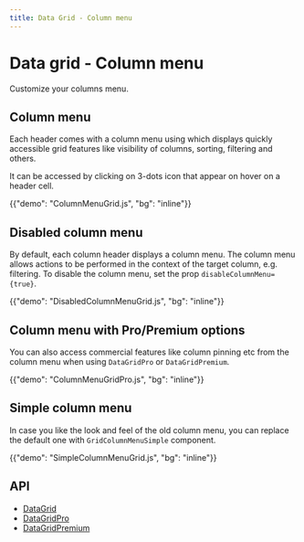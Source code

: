 ```yaml
---
title: Data Grid - Column menu
---
```


# Data grid - Column menu

<p class="description">Customize your columns menu.</p>

## Column menu

Each header comes with a column menu using which displays quickly accessible grid features like visibility of columns, sorting, filtering and others.

It can be accessed by clicking on 3-dots icon that appear on hover on a header cell.

{{"demo": "ColumnMenuGrid.js", "bg": "inline"}}

## Disabled column menu

By default, each column header displays a column menu. The column menu allows actions to be performed in the context of the target column, e.g. filtering. To disable the column menu, set the prop `disableColumnMenu={true}`.

{{"demo": "DisabledColumnMenuGrid.js", "bg": "inline"}}

## Column menu with Pro/Premium options [<span class="plan-pro"></span>](/x/introduction/licensing/#pro-plan)[<span class="plan-premium"></span>](/x/introduction/licensing/#premium-plan)

You can also access commercial features like column pinning etc from the column menu when using `DataGridPro` or `DataGridPremium`.

{{"demo": "ColumnMenuGridPro.js", "bg": "inline"}}

## Simple column menu

In case you like the look and feel of the old column menu, you can replace the default one with `GridColumnMenuSimple` component.

{{"demo": "SimpleColumnMenuGrid.js", "bg": "inline"}}

## API

- [DataGrid](/x/api/data-grid/data-grid/)
- [DataGridPro](/x/api/data-grid/data-grid-pro/)
- [DataGridPremium](/x/api/data-grid/data-grid-premium/)
